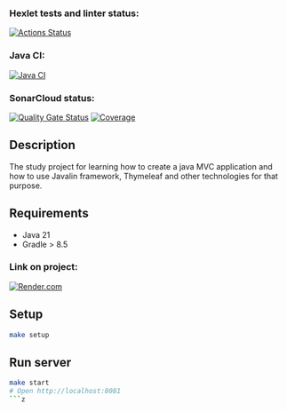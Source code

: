 ### Hexlet tests and linter status:
[![Actions Status](https://github.com/CherepovAlex/java-project-72/actions/workflows/hexlet-check.yml/badge.svg)](https://github.com/CherepovAlex/java-project-72/actions)

### Java CI:
[![Java CI](https://github.com/CherepovAlex/java-project-72/actions/workflows/main.yml/badge.svg)](https://github.com/CherepovAlex/java-project-72/actions/workflows/main.yml)

### SonarCloud status:
[![Quality Gate Status](https://sonarcloud.io/api/project_badges/measure?project=CherepovAlex_java-project-72&metric=alert_status)](https://sonarcloud.io/summary/new_code?id=CherepovAlex_java-project-72)
[![Coverage](https://sonarcloud.io/api/project_badges/measure?project=CherepovAlex_java-project-72&metric=coverage)](https://sonarcloud.io/summary/new_code?id=CherepovAlex_java-project-72)

## Description
The study project for learning how to create a java MVC application and how to use Javalin framework,
Thymeleaf and other technologies for that purpose.

## Requirements

* Java 21
* Gradle > 8.5

### Link on project:
[![Render.com](https://render.com/images/render-banner.png)](https://java-project-72-3zgz.onrender.com/)

## Setup

```zsh
make setup
```

## Run server

```zsh
make start
# Open http://localhost:8081
```z